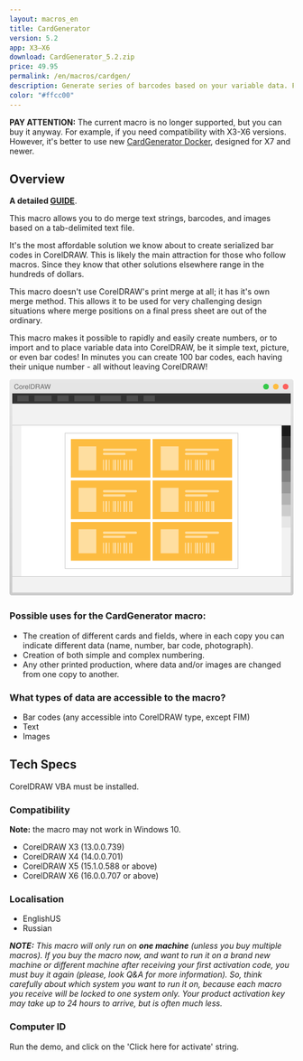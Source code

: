 ```yaml
---
layout: macros_en
title: CardGenerator
version: 5.2
app: X3–X6
download: CardGenerator_5.2.zip
price: 49.95
permalink: /en/macros/cardgen/
description: Generate series of barcodes based on your variable data. Flexible numbering scenarios and automatic placement of variable data on document pages.
color: "#ffcc00"
---
```


**PAY ATTENTION:** The current macro is no longer supported, but you can buy it anyway.
For example, if you need compatibility with X3-X6 versions. However, it's better to use
new [CardGenerator Docker](/en/macros/cardgenerator/), designed for X7 and newer.

## Overview

**A detailed [GUIDE](https://www.gitbook.com/book/cdrpro-macros/cardgenerator-en/)**.

This macro allows you to do merge text strings, barcodes, and images based on a tab-delimited text file.

It's the most affordable solution we know about to create serialized bar codes in CorelDRAW.
This is likely the main attraction for those who follow macros.
Since they know that other solutions elsewhere range in the hundreds of dollars.

This macro doesn't use CorelDRAW's print merge at all; it has it's own merge method.
This allows it to be used for very challenging design situations where merge positions
on a final press sheet are out of the ordinary.

This macro makes it possible to rapidly and easily create numbers,
or to import and to place variable data into CorelDRAW, be it simple text, picture,
or even bar codes! In minutes you can create 100 bar codes,
each having their unique number - all without leaving CorelDRAW!

![CardGenerator](/assets/macros/cardgenerator/cgen.svg)

### Possible uses for the CardGenerator macro:

* The creation of different cards and fields,
  where in each copy you can indicate different data (name, number, bar code, photograph).
* Creation of both simple and complex numbering.
* Any other printed production, where data and/or images are changed from one copy to another.

### What types of data are accessible to the macro?

* Bar codes (any accessible into CorelDRAW type, except FIM)
* Text
* Images

## Tech Specs

CorelDRAW VBA must be installed.

### Compatibility

**Note:** the macro may not work in Windows 10.

* CorelDRAW Х3 (13.0.0.739)
* CorelDRAW Х4 (14.0.0.701)
* CorelDRAW X5 (15.1.0.588 or above)
* CorelDRAW X6 (16.0.0.707 or above)

### Localisation

* EnglishUS
* Russian

_**NOTE:** This macro will only run on **one machine** (unless you buy multiple macros).
If you buy the macro now, and want to run it on a brand new machine or different machine
after receiving your first activation code, you must buy it again (please, look Q&A for more information).
So, think carefully about which system you want to run it on, because each macro you receive will be locked
to one system only. Your product activation key may take up to 24 hours to arrive, but is often much less._

### Computer ID

Run the demo, and click on the 'Click here for activate' string.
